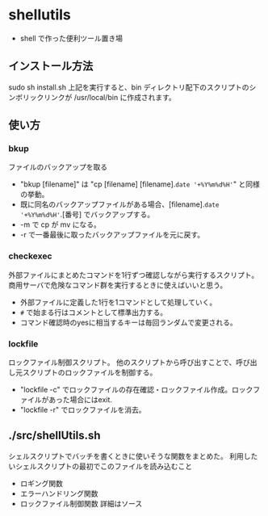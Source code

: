 # shellutils

 * shell で作った便利ツール置き場

## インストール方法
 sudo sh install.sh
 上記を実行すると、bin ディレクトリ配下のスクリプトのシンボリックリンクが /usr/local/bin に作成されます。

## 使い方
### bkup
ファイルのバックアップを取る

 * "bkup [filename]" は "cp [filename] [filename].`date '+%Y%m%d%H'`" と同様の挙動。
 * 既に同名のバックアップファイルがある場合、[filename].`date '+%Y%m%d%H'`.[番号] でバックアップする。
 * -m で cp が mv になる。
 * -r で一番最後に取ったバックアップファイルを元に戻す。

### checkexec
外部ファイルにまとめたコマンドを1行ずつ確認しながら実行するスクリプト。
商用サーバで危険なコマンド群を実行するときに使えばいいと思う。

 * 外部ファイルに定義した1行を1コマンドとして処理していく。
 * `#` で始まる行はコメントとして標準出力する。
 * コマンド確認時のyesに相当するキーは毎回ランダムで変更される。

### lockfile
ロックファイル制御スクリプト。
他のスクリプトから呼び出すことで、呼び出し元スクリプトのロックファイルを制御する。

 * "lockfile -c" でロックファイルの存在確認・ロックファイル作成。ロックファイルがあった場合にはexit.
 * "lockfile -r" でロックファイルを消去。

## ./src/shellUtils.sh
シェルスクリプトでバッチを書くときに使いそうな関数をまとめた。
利用したいシェルスクリプトの最初でこのファイルを読み込むこと
 * ロギング関数
 * エラーハンドリング関数
 * ロックファイル制御関数
詳細はソース


